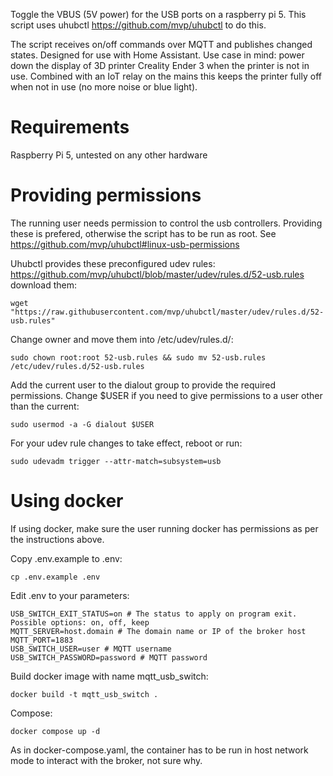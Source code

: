 Toggle the VBUS (5V power) for the USB ports on a raspberry pi 5.
This script uses uhubctl https://github.com/mvp/uhubctl to do this. 


The script receives on/off commands over MQTT and publishes changed states. 
Designed for use with Home Assistant. Use case in mind: power down the display of 3D printer Creality Ender 3 when the printer is not in use. Combined with an IoT relay on the mains this keeps the printer fully off when not in use (no more noise or blue light).

# Requirements
Raspberry Pi 5, untested on any other hardware

# Providing permissions
The running user needs permission to control the usb controllers. Providing these is prefered, otherwise the script has to be run as root.
See https://github.com/mvp/uhubctl#linux-usb-permissions

Uhubctl provides these preconfigured udev rules: https://github.com/mvp/uhubctl/blob/master/udev/rules.d/52-usb.rules download them:
```
wget "https://raw.githubusercontent.com/mvp/uhubctl/master/udev/rules.d/52-usb.rules"
```

Change owner and move them into /etc/udev/rules.d/:
```
sudo chown root:root 52-usb.rules && sudo mv 52-usb.rules /etc/udev/rules.d/52-usb.rules
```

Add the current user to the dialout group to provide the required permissions. Change $USER if you need to give permissions to a user other than the current:
```
sudo usermod -a -G dialout $USER
```

For your udev rule changes to take effect, reboot or run:
```
sudo udevadm trigger --attr-match=subsystem=usb
```


# Using docker
If using docker, make sure the user running docker has permissions as per the instructions above.

Copy .env.example to .env:
```
cp .env.example .env
```
Edit .env to your parameters:
```
USB_SWITCH_EXIT_STATUS=on # The status to apply on program exit. Possible options: on, off, keep
MQTT_SERVER=host.domain # The domain name or IP of the broker host
MQTT_PORT=1883
USB_SWITCH_USER=user # MQTT username
USB_SWITCH_PASSWORD=password # MQTT password
```

Build docker image with name mqtt_usb_switch:
```
docker build -t mqtt_usb_switch .
```

Compose:
```
docker compose up -d
```
As in docker-compose.yaml, the container has to be run in host network mode to interact with the broker, not sure why. 
